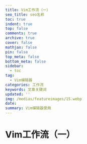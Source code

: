 ```yaml
---
title: Vim工作流（一）
seo_title: seo名称
toc: true
indent: true
top: false
comments: true
archive: true
cover: false
mathjax: false
pin: false
top_meta: false
bottom_meta: false
sidebar:
  - toc
tag:
  - Vim编辑器
categories: 工作流
keywords: 文章关键词
updated: ''
img: /medias/featureimages/15.webp
date:
summary: Vim编辑器使用
---
```

# Vim工作流（一）

